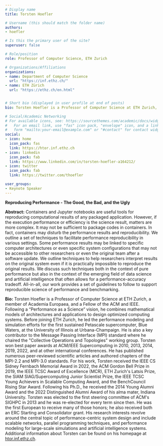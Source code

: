 ```yaml
---
# Display name
title: Torsten Hoefler

# Username (this should match the folder name)
authors:
- hoefler

# Is this the primary user of the site?
superuser: false

# Role/position
role: Professor of Computer Science, ETH Zurich

# Organizations/Affiliations
organizations:
- name: Department of Computer Science
  url: "https://inf.ethz.ch/"
- name: ETH Zürich
  url: "https://ethz.ch/en.html"


# Short bio (displayed in user profile at end of posts)
bio: Torsten Hoefler is a Professor of Computer Science at ETH Zurich, a member of Academia Europaea, and a Fellow of the ACM and IEEE. Following a “Performance as a Science” vision, he combines mathematical models of architectures and applications to design optimized computing systems.

# Social/Academic Networking
# For available icons, see: https://sourcethemes.com/academic/docs/widgets/#icons
#   For an email link, use "fas" icon pack, "envelope" icon, and a link in the
#   form "mailto:your-email@example.com" or "#contact" for contact widget.
social:
- icon: home
  icon_pack: fas
  link: https://htor.inf.ethz.ch
- icon: linkedin
  icon_pack: fab
  link: https://www.linkedin.com/in/torsten-hoefler-a164212/
- icon: twitter
  icon_pack: fab
  link: https://twitter.com/thoefler

user_groups:
- Keynote Speaker
---
```

**Reproducing Performance - The Good, the Bad, and the Ugly**

**Abstract:** Containers and Jupyter notebooks are useful tools for reproducing computational results of any packaged application. However, if the execution performance or efficiency is the science result, matters are more complex. It may not be sufficient to package codes in containers. In fact, containers may disturb the performance results and reproducibility. We outline a set of techniques to facilitate performance reproducibility in various settings. Some performance results may be linked to specific computer architectures or even specific system configurations that may not be accessible to other researchers or even the original team after a software update. We outline techniques to help researchers interpret results on the original system even if it is practically impossible to reproduce the original results. We discuss such techniques both in the context of pure performance but also in the context of the emerging field of data science and artificial intelligence that often allows for a performance-accuracy tradeoff. All-in-all, our work provides a set of guidelines to follow to support reproducible science of performance and benchmarking.

**Bio:** Torsten Hoefler is a Professor of Computer Science at ETH Zurich, a member of Academia Europaea, and a Fellow of the ACM and IEEE.  Following a “Performance as a Science” vision, he combines mathematical models of architectures and applications to design optimized computing systems.  Before joining ETH Zurich, he led the performance modeling and simulation efforts for the first sustained Petascale supercomputer, Blue Waters, at the University of Illinois at Urbana-Champaign. He is also a key contributor to the Message Passing Interface (MPI) standard where he chaired the "Collective Operations and Topologies" working group.  Torsten won best paper awards at ACM/IEEE Supercomputing in 2010, 2013, 2014, 2019, 2022, and at other international conferences.  He has published numerous peer-reviewed scientific articles and authored chapters of the MPI-2.2 and MPI-3.0 standards.  For his work, Torsten received the IEEE CS Sidney Fernbach Memorial Award in 2022, the ACM Gordon Bell Prize in 2019, the IEEE TCSC Award of Excellence (MCR), ETH Zurich's Latsis Prize, the SIAM SIAG/Supercomputing Junior Scientist Prize, the IEEE TCSC Young Achievers in Scalable Computing Award, and the BenchCouncil Rising Star Award.  Following his Ph.D., he received the 2014 Young Alumni Award and the 2022 Distinguished Alumni Award of his alma mater, Indiana University.  Torsten was elected to the first steering committee of ACM's SIGHPC in 2013 and he was re-elected for every term since then.  He was the first European to receive many of those honors; he also received both an ERC Starting and Consolidator grant.  His research interests revolve around the central topic of performance-centric system design and include scalable networks, parallel programming techniques, and performance modeling for large-scale simulations and artificial intelligence systems.  Additional information about Torsten can be found on his homepage at [htor.inf.ethz.ch](https://htor.inf.ethz.ch).